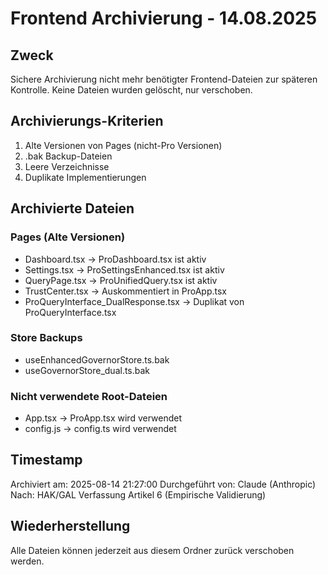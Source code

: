 # Frontend Archivierung - 14.08.2025

## Zweck
Sichere Archivierung nicht mehr benötigter Frontend-Dateien zur späteren Kontrolle.
Keine Dateien wurden gelöscht, nur verschoben.

## Archivierungs-Kriterien
1. Alte Versionen von Pages (nicht-Pro Versionen)
2. .bak Backup-Dateien
3. Leere Verzeichnisse
4. Duplikate Implementierungen

## Archivierte Dateien

### Pages (Alte Versionen)
- Dashboard.tsx → ProDashboard.tsx ist aktiv
- Settings.tsx → ProSettingsEnhanced.tsx ist aktiv  
- QueryPage.tsx → ProUnifiedQuery.tsx ist aktiv
- TrustCenter.tsx → Auskommentiert in ProApp.tsx
- ProQueryInterface_DualResponse.tsx → Duplikat von ProQueryInterface.tsx

### Store Backups
- useEnhancedGovernorStore.ts.bak
- useGovernorStore_dual.ts.bak

### Nicht verwendete Root-Dateien
- App.tsx → ProApp.tsx wird verwendet
- config.js → config.ts wird verwendet

## Timestamp
Archiviert am: 2025-08-14 21:27:00
Durchgeführt von: Claude (Anthropic)
Nach: HAK/GAL Verfassung Artikel 6 (Empirische Validierung)

## Wiederherstellung
Alle Dateien können jederzeit aus diesem Ordner zurück verschoben werden.
